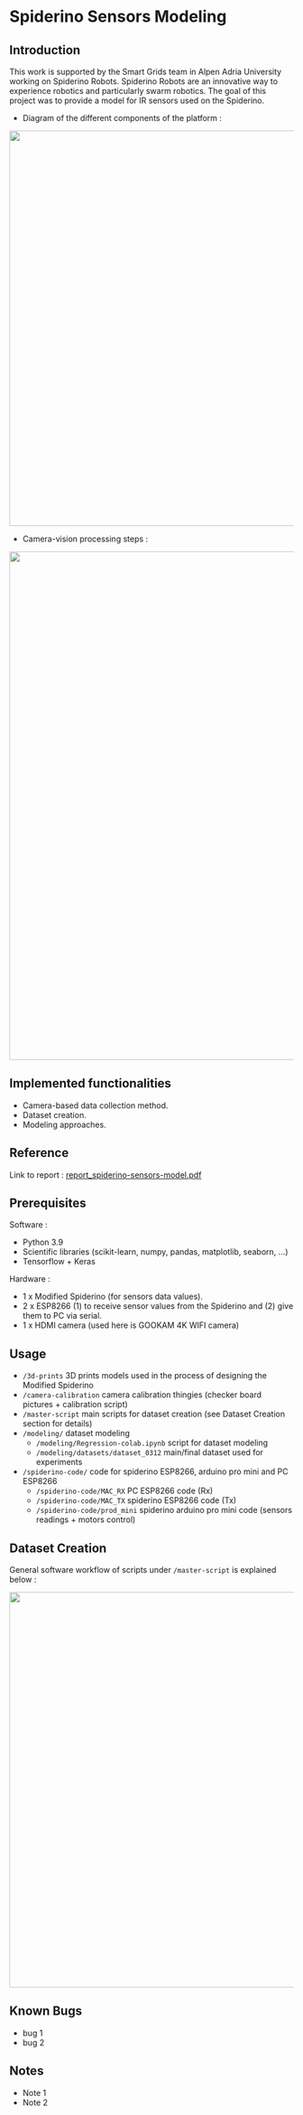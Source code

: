 # Spiderino Sensors Modeling

## Introduction

This work is supported by the Smart Grids team in Alpen Adria University working on Spiderino Robots. Spiderino Robots are an innovative way to experience robotics and particularly swarm robotics.
The goal of this project was to provide a model for IR sensors used on the Spiderino.

* Diagram of the different components of the platform :
<p align="center">
  <img src="https://user-images.githubusercontent.com/8127716/216053527-aebf1bbc-884a-41e8-b5a1-37f8534dfe5e.PNG" width="700" height="700*1.92" />
</p>

* Camera-vision processing steps :
<p align="center">
  <img src="https://user-images.githubusercontent.com/8127716/216056568-d6a8cf55-993a-4dc8-9dc1-e4f21623e5ab.PNG" width="900" height="900*1.92" />
</p>

## Implemented functionalities

* Camera-based data collection method.
* Dataset creation.
* Modeling approaches.

## Reference

Link to report : [report_spiderino-sensors-model.pdf](https://github.com/EmileBinot/spiderino-sensors-model/files/10567404/report_spiderino-sensors-model.pdf)


## Prerequisites

Software :
* Python 3.9
* Scientific libraries (scikit-learn, numpy, pandas, matplotlib, seaborn, ...)
* Tensorflow + Keras

Hardware :
* 1 x Modified Spiderino (for sensors data values). 
* 2 x ESP8266 (1) to receive sensor values from the Spiderino and (2) give them to PC via serial. 
* 1 x HDMI camera (used here is GOOKAM 4K WIFI camera)

## Usage

* ``/3d-prints`` 3D prints models used in the process of designing the Modified Spiderino
* ``/camera-calibration`` camera calibration thingies (checker board pictures + calibration script)
* ``/master-script`` main scripts for dataset creation (see Dataset Creation section for details)
* ``/modeling/`` dataset modeling
  * ``/modeling/Regression-colab.ipynb`` script for dataset modeling
  * ``/modeling/datasets/dataset_0312`` main/final dataset used for experiments
* ``/spiderino-code/`` code for spiderino ESP8266, arduino pro mini and PC ESP8266
  * ``/spiderino-code/MAC_RX`` PC ESP8266 code (Rx)
  * ``/spiderino-code/MAC_TX`` spiderino ESP8266 code (Tx)
  * ``/spiderino-code/prod_mini`` spiderino arduino pro mini code (sensors readings + motors control)


## Dataset Creation
General software workflow of scripts under ``/master-script`` is explained below :

<p align="center">
  <img src="https://user-images.githubusercontent.com/8127716/216052386-f9beb962-9445-41fd-a59b-1cbf4a598136.PNG" width="700" height="700*1.92" />
</p>

## Known Bugs

* bug 1
* bug 2

## Notes

* Note 1
* Note 2

